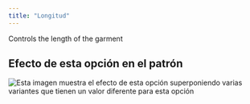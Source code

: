 ```yaml
---
title: "Longitud"
---
```


Controls the length of the garment

## Efecto de esta opción en el patrón

![Esta imagen muestra el efecto de esta opción superponiendo varias variantes que tienen un valor diferente para esta opción](tiberius_length_sample.svg "Efecto de esta opción en el patrón")
